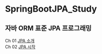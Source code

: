 # SpringBootJPA_Study

## 자바 ORM 표준 JPA 프로그래밍

Ch 01  [JPA 소개](/Ch01/JPABook_CH01.md)  
Ch 02  [JPA 시작](/Ch02/JPABook_CH02.md)  